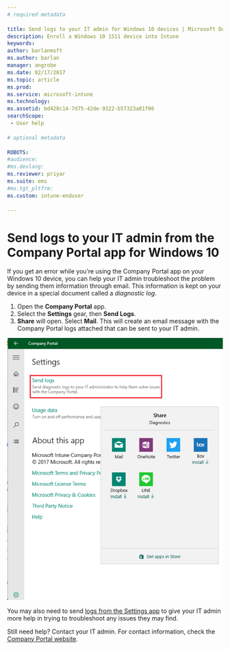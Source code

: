 ```yaml
---
# required metadata

title: Send logs to your IT admin for Windows 10 devices | Microsoft Docs
description: Enroll a Windows 10 1511 device into Intune
keywords:
author: barlanmsft
ms.author: barlan
manager: angrobe
ms.date: 02/17/2017
ms.topic: article
ms.prod:
ms.service: microsoft-intune
ms.technology:
ms.assetid: bd428c14-7d75-42de-9322-b57323a01f06
searchScope:
 - User help

# optional metadata

ROBOTS:  
#audience:
#ms.devlang:
ms.reviewer: priyar
ms.suite: ems
#ms.tgt_pltfrm:
ms.custom: intune-enduser

---
```


# Send logs to your IT admin from the Company Portal app for Windows 10

If you get an error while you’re using the Company Portal app on your Windows 10 device, you can help your IT admin troubleshoot the problem by sending them information through email. This information is kept on your device in a special document called a _diagnostic log_.

1.	Open the **Company Portal** app.
2.	Select the **Settings** gear, then **Send Logs**.
3.	**Share** will open. Select **Mail**. This will create an email message with the Company Portal logs attached that can be sent to your IT admin.

  ![The Send Logs dialog from the Company Portal app's Settings page. The link to click says "Send logs - Send diagnostic logs to your IT administrator to help them solve issues within the Company Portal."](./media/w10-share-logs.png)

You may also need to send [logs from the Settings app](send-logs-to-your-it-admin-settings-windows.md) to give your IT admin more help in trying to troubleshoot any issues they may find. 

Still need help? Contact your IT admin. For contact information, check the [Company Portal website](http://portal.manage.microsoft.com).
